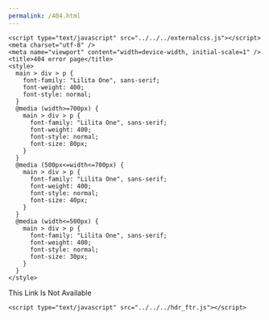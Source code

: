 ```yaml
---
permalink: /404.html
---
```

<!DOCTYPE html>
<html lang="en">
  <head>
    <meta charset="UTF-8" />
    <meta name="viewport" content="width=device-width, initial-scale=1.0" />
    <link
      href="https://fonts.googleapis.com/css2?family=Lilita+One&display=swap"
      rel="stylesheet"
    />

    <script type="text/javascript" src="../../../externalcss.js"></script>
    <meta charset="utf-8" />
    <meta name="viewport" content="width=device-width, initial-scale=1" />
    <title>404 error page</title>
    <style>
      main > div > p {
        font-family: "Lilita One", sans-serif;
        font-weight: 400;
        font-style: normal;
      }
      @media (width>=700px) {
        main > div > p {
          font-family: "Lilita One", sans-serif;
          font-weight: 400;
          font-style: normal;
          font-size: 80px;
        }
      }
      @media (500px<=width<=700px) {
        main > div > p {
          font-family: "Lilita One", sans-serif;
          font-weight: 400;
          font-style: normal;
          font-size: 40px;
        }
      }
      @media (width<=500px) {
        main > div > p {
          font-family: "Lilita One", sans-serif;
          font-weight: 400;
          font-style: normal;
          font-size: 30px;
        }
      }
    </style>
  </head>
  <body>
    <main>
      <div class="container">
        <p>This Link Is Not Available</p>
      </div>
    </main>

    <script type="text/javascript" src="../../../hdr_ftr.js"></script>
  </body>
</html>




